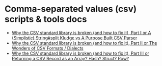 # Comma-separated values (csv) scripts & tools docs


- [Why the CSV standard library is broken (and how to fix it), Part I or A (Simplistic) String#split Kludge vs A Purpose Built CSV Parser](why-the-csv-stdlib-is-broken.md)
- [Why the CSV standard library is broken (and how to fix it), Part II or The Wonders of CSV Formats / Dialects](csv-formats.md)
- [Why the CSV standard library is broken (and how to fix it), Part III or Returning a CSV Record as an Array? Hash? Struct? Row?](csv-array-hash-struct.md)

